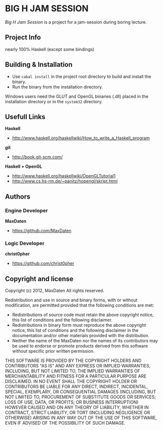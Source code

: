 BIG H JAM SESSION
=================

*Big H Jam Session* is a project for a jam-session during boring lecture.

Project Info
------------

nearly 100% Haskell (except some bindings)

Building & Installation
-----------------------

* Use `cabal install` in the project root directory to build and install the binary. 
* Run the binary from the installation directory. 

Windows users need the GLUT and OpenGL binaries (.dll) placed in the installation directory or in the `system32` directory.

Usefull Links
-------------

**Haskell**

+ http://www.haskell.org/haskellwiki/How_to_write_a_Haskell_program

**git**

+ http://book.git-scm.com/

**Haskell + OpenGL**

+ http://www.haskell.org/haskellwiki/OpenGLTutorial1
+ http://www.cs.hs-rm.de/~panitz/hopengl/skript.html

Authors
-------

### Engine Developer
**MaxDaten**

+ https://github.com/MaxDaten

### Logic Developer
**christ0pher**

+ https://github.com/christ0pher

Copyright and license
---------------------
Copyright (c) 2012, MaxDaten
All rights reserved.

Redistribution and use in source and binary forms, with or without modification, are permitted provided that the following conditions are met:

* Redistributions of source code must retain the above copyright notice, this list of conditions and the following disclaimer.
* Redistributions in binary form must reproduce the above copyright notice, this list of conditions and the following disclaimer 
in the documentation and/or other materials provided with the distribution.
* Neither the name of the MaxDaten nor the names of its contributors may be used to endorse or promote products derived from this software without specific prior written permission.

THIS SOFTWARE IS PROVIDED BY THE COPYRIGHT HOLDERS AND CONTRIBUTORS "AS IS" AND ANY EXPRESS OR IMPLIED WARRANTIES, INCLUDING, BUT NOT LIMITED TO, 
THE IMPLIED WARRANTIES OF MERCHANTABILITY AND FITNESS FOR A PARTICULAR PURPOSE ARE DISCLAIMED. IN NO EVENT SHALL THE COPYRIGHT HOLDER OR 
CONTRIBUTORS BE LIABLE FOR ANY DIRECT, INDIRECT, INCIDENTAL, SPECIAL, EXEMPLARY, OR CONSEQUENTIAL DAMAGES (INCLUDING, BUT NOT LIMITED TO, PROCUREMENT 
OF SUBSTITUTE GOODS OR SERVICES; LOSS OF USE, DATA, OR PROFITS; OR BUSINESS INTERRUPTION) HOWEVER CAUSED AND ON ANY THEORY OF LIABILITY, 
WHETHER IN CONTRACT, STRICT LIABILITY, OR TORT (INCLUDING NEGLIGENCE OR OTHERWISE) ARISING IN ANY WAY OUT OF THE USE OF THIS SOFTWARE, EVEN IF ADVISED OF THE POSSIBILITY OF SUCH DAMAGE.
